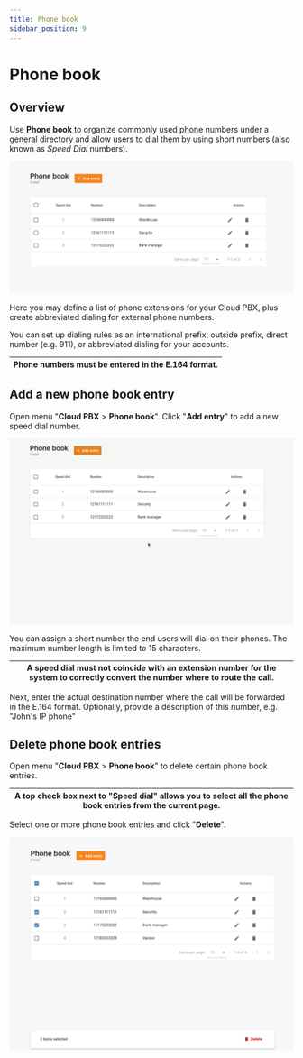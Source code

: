 ```yaml
---
title: Phone book
sidebar_position: 9
---
```


# Phone book
## Overview

Use **Phone book** to organize commonly used phone numbers under a general directory and allow users to dial them by using short numbers (also known as *Speed Dial* numbers).

![](./img/Phonebook-Overview.png)

Here you may define a list of phone extensions for your Cloud PBX, plus create abbreviated dialing for external phone numbers.

You can set up dialing rules as an international prefix, outside prefix, direct number (e.g. 911), or abbreviated dialing for your accounts.

| Phone numbers must be entered in the E.164 format. |
| --- |

## Add a new phone book entry

Open menu "**Cloud PBX** \> **Phone book**".  Click "**Add entry**" to add a new speed dial number.

![](./img/Phonebook-Add_new_entry.gif)

You can assign a short number the end users will dial on their phones. The maximum number length is limited to 15 characters.

| A speed dial must not coincide with an extension number for the system to correctly convert the number where to route the call. |
| --- |

Next, enter the actual destination number where the call will be forwarded in the E.164 format. Optionally, provide a description of this number, e.g. "John's IP phone"

## Delete phone book entries

Open menu "**Cloud PBX** \> **Phone book**" to delete certain phone book entries.

| A top check box next to "**Speed dial**" allows you to select all the phone book entries from the current page. |
| --- |

Select one or more phone book entries and click "**Delete**". 

![](./img/Phonebook-Delete_entries.png)
